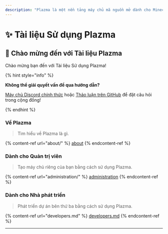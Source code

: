```yaml
---
description: "Plazma là một nền tảng máy chủ mã nguồn mở dành cho Minecraft: Java Edition, kết hợp tối ưu hóa thử nghiệm dựa trên giấy và việc cá nhân hóa nhiều cơ chế trò chơi."
---
```


# ✨ Tài liệu Sử dụng Plazma

## 👋 Chào mừng đến với Tài liệu Plazma

Chào mừng bạn đến với Tài liệu Sử dụng Plazma!

{% hint style="info" %}

**Không thể giải quyết vấn đề qua hướng dẫn?**

[Máy chủ Discord chính thức](https://discord.gg/MmfC52K8A8) hoặc [Thảo luận trên GitHub](https://github.com/PlazmaMC/PlazmaBukkit/discussions) để đặt câu hỏi trong cộng đồng!

{% endhint %}

### Về Plazma

> Tìm hiểu về Plazma là gì.

{% content-ref url="about/" %}
[about](about/)
{% endcontent-ref %}

### Dành cho Quản trị viên

> Tạo máy chủ riêng của bạn bằng cách sử dụng Plazma.

{% content-ref url="administration/" %}
[administration](administration/)
{% endcontent-ref %}

### Dành cho Nhà phát triển

> Phát triển dự án bên thứ ba bằng cách sử dụng Plazma.

{% content-ref url="developers.md" %}
[developers.md](developers.md)
{% endcontent-ref %}

***
